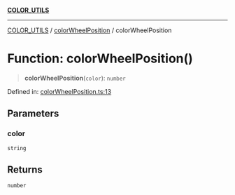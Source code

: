 [**COLOR_UTILS**](../../README.md)

***

[COLOR_UTILS](../../README.md) / [colorWheelPosition](../README.md) / colorWheelPosition

# Function: colorWheelPosition()

> **colorWheelPosition**(`color`): `number`

Defined in: [colorWheelPosition.ts:13](https://github.com/dailker/everyutil-js/blob/7799f3f003cb23f425be3f1c83c38483e2648188/src/color/colorWheelPosition.ts#L13)

## Parameters

### color

`string`

## Returns

`number`

